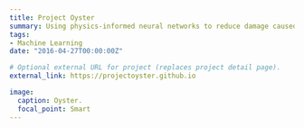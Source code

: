 ```yaml
---
title: Project Oyster
summary: Using physics-informed neural networks to reduce damage caused by invasive species
tags:
- Machine Learning
date: "2016-04-27T00:00:00Z"

# Optional external URL for project (replaces project detail page).
external_link: https://projectoyster.github.io

image:
  caption: Oyster.
  focal_point: Smart
---
```

